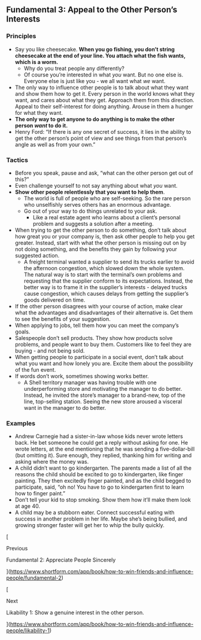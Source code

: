 ## Fundamental 3: Appeal to the Other Person’s Interests

### Principles

- Say you like cheesecake. **When you go fishing, you don’t string cheesecake at the end of your line. You attach what the fish wants, which is a worm.**
    - Why do you treat people any differently?
    - Of course you’re interested in what _you_ want. But no one else is. Everyone else is just like you - we all want what _we_ want.
- The only way to influence other people is to talk about what they want and show them how to get it. Every person in the world knows what they want, and cares about what they get. Approach them from this direction. Appeal to their self-interest for doing anything. Arouse in them a hunger for what they want.
- **The only way to get anyone to do anything is to make the other person _want_ to do it.**
- Henry Ford: “If there is any one secret of success, it lies in the ability to get the other person’s point of view and see things from that person’s angle as well as from your own.”

### Tactics

- Before you speak, pause and ask, “what can the other person get out of this?”
- Even challenge yourself to not say anything about what _you_ want.
- **Show other people relentlessly that you want to help them**.
    - The world is full of people who are self-seeking. So the rare person who unselfishly serves others has an enormous advantage.
    - Go out of your way to do things unrelated to your ask.
        - Like a real estate agent who learns about a client’s personal problem and suggests a solution after a meeting.
- When trying to get the other person to do something, don’t talk about how great you or your company is, then ask other people to help you get greater. Instead, start with what the other person is missing out on by not doing something, and the benefits they gain by following your suggested action.
    - A freight terminal wanted a supplier to send its trucks earlier to avoid the afternoon congestion, which slowed down the whole system. The natural way is to start with the terminal’s own problems and requesting that the supplier conform to its expectations. Instead, the better way is to frame it in the supplier’s interests - delayed trucks cause congestion, which causes delays from getting the supplier’s goods delivered on time.
- If the other person disagrees with your course of action, make clear what the advantages and disadvantages of their alternative is. Get them to see the benefits of your suggestion.
- When applying to jobs, tell them how you can meet the company’s goals.
- Salespeople don’t sell products. They show how products solve problems, and people want to buy them. Customers like to feel they are buying - and not being sold.
- When getting people to participate in a social event, don’t talk about what you want and how lonely you are. Excite them about the possibility of the fun event.
- If words don’t work, sometimes showing works better.
    - A Shell territory manager was having trouble with one underperforming store and motivating the manager to do better. Instead, he invited the store’s manager to a brand-new, top of the line, top-selling station. Seeing the new store aroused a visceral want in the manager to do better.

### Examples

- Andrew Carnegie had a sister-in-law whose kids never wrote letters back. He bet someone he could get a reply without asking for one. He wrote letters, at the end mentioning that he was sending a five-dollar-bill (but omitting it). Sure enough, they replied, thanking him for writing and asking where the money was.
- A child didn’t want to go kindergarten. The parents made a list of all the reasons the child should be excited to go to kindergarten, like finger painting. They then excitedly finger painted, and as the child begged to participate, said, “oh no! You have to go to kindergarten first to learn how to finger paint.”
- Don’t tell your kid to stop smoking. Show them how it’ll make them look at age 40.
- A child may be a stubborn eater. Connect successful eating with success in another problem in her life. Maybe she’s being bullied, and growing stronger faster will get her to whip the bully quickly.

[

Previous

Fundamental 2: Appreciate People Sincerely

](https://www.shortform.com/app/book/how-to-win-friends-and-influence-people/fundamental-2)

[

Next

Likability 1: Show a genuine interest in the other person.

](https://www.shortform.com/app/book/how-to-win-friends-and-influence-people/likability-1)